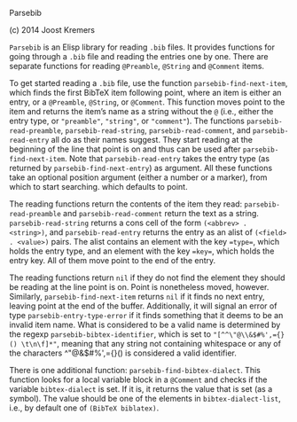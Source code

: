 Parsebib

(c) 2014 Joost Kremers

`Parsebib` is an Elisp library for reading `.bib` files. It provides functions for going through a `.bib` file and reading the entries one by one. There are separate functions for reading `@Preamble`, `@String` and `@Comment` items.

To get started reading a `.bib` file, use the function `parsebib-find-next-item`, which finds the first BibTeX item following point, where an item is either an entry, or a `@Preamble`, `@String`, or `@Comment`. This function moves point to the item and returns the item’s name as a string without the `@` (i.e., either the entry type, or `"preamble"`, `"string"`, or `"comment"`). The functions `parsebib-read-preamble`, `parsebib-read-string`, `parsebib-read-comment`, and `parsebib-read-entry` all do as their names suggest. They start reading at the beginning of the line that point is on and thus can be used after `parsebib-find-next-item`. Note that `parsebib-read-entry` takes the entry type (as returned by `parsebib-find-next-entry`) as argument. All these functions take an optional position argument (either a number or a marker), from which to start searching. which defaults to point.

The reading functions return the contents of the item they read: `parsebib-read-preamble` and `parsebib-read-comment` return the text as a string. `parsebib-read-string` returns a cons cell of the form `(<abbrev> . <string>)`, and `parsebib-read-entry` returns the entry as an alist of `(<field> . <value>)` pairs. The alist contains an element with the key `=type=`, which holds the entry type, and an element with the key `=key=`, which holds the entry key. All of them move point to the end of the entry.

The reading functions return `nil` if they do not find the element they should be reading at the line point is on. Point is nonetheless moved, however. Similarly, `parsebib-find-next-item` returns `nil` if it finds no next entry, leaving point at the end of the buffer. Additionally, it will signal an error of type `parsebib-entry-type-error` if it finds something that it deems to be an invalid item name. What is considered to be a valid name is determined by the regexp `parsebib-bibtex-identifier`, which is set to `"[^^\"@\\&$#%',={}() \t\n\f]*"`, meaning that any string not containing whitespace or any of the characters ^"@\&$#%',={}() is considered a valid identifier.

There is one additional function: `parsebib-find-bibtex-dialect`. This function looks for a local variable block in a `@Comment` and checks if the variable `bibtex-dialect` is set. If it is, it returns the value that is set (as a symbol). The value should be one of the elements in `bibtex-dialect-list`, i.e., by default one of `(BibTeX biblatex)`.
